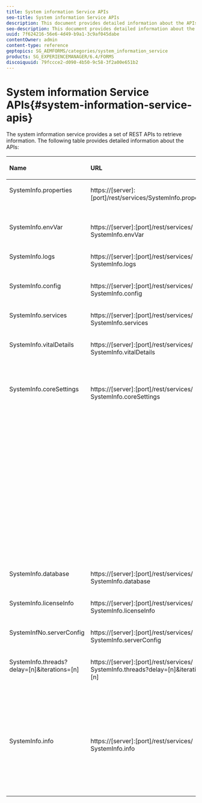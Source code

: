 ```yaml
---
title: System information Service APIs
seo-title: System information Service APIs
description: This document provides detailed information about the APIs provided by the the system information service.
seo-description: This document provides detailed information about the APIs provided by the the system information service.
uuid: 7f624216-56e6-4d49-b9a1-3c9af045dabe
contentOwner: admin
content-type: reference
geptopics: SG_AEMFORMS/categories/system_information_service
products: SG_EXPERIENCEMANAGER/6.4/FORMS
discoiquuid: 79fccce2-d090-4b50-9c58-3f2a00e651b2
---
```


# System information Service APIs{#system-information-service-apis}

The system information service provides a set of REST APIs to retrieve information. The following table provides detailed information about the APIs:

<table>
 <thead align="left">
  <tr>
   <th class="row-nocellborder" id="d19e32321" valign="top" width="NaN%"><p>Name</p></th> 
   <th class="row-nocellborder" id="d19e32324" valign="top" width="NaN%"><p>URL</p></th> 
   <th class="cellrowborder" id="d19e32327" valign="top" width="NaN%"><p>Descrption</p></th> 
  </tr> 
 </thead> 
 <tbody>
  <tr>
   <td class="row-nocellborder" headers="d19e32321 " valign="top" width="NaN%"><p>SystemInfo.properties</p></td> 
   <td class="row-nocellborder" headers="d19e32324 " valign="top" width="NaN%"><p>https://[server]:[port]/rest/services/SystemInfo.properties`</p></td> 
   <td class="cellrowborder" headers="d19e32327 " valign="top" width="NaN%"><p>This API is a wrapper for <a href="https://docs.oracle.com/javase/6/docs/api/java/lang/System.html#getProperties()">system.getProperties</a> Java API. It retrieves configuration of the current working environment. </p></td> 
  </tr> 
  <tr>
   <td class="row-nocellborder" headers="d19e32321 " valign="top" width="NaN%"><p>SystemInfo.envVar</p></td> 
   <td class="row-nocellborder" headers="d19e32324 " valign="top" width="NaN%"><p>https://[server]:[port]/rest/services/ SystemInfo.envVar</p></td> 
   <td class="cellrowborder" headers="d19e32327 " valign="top" width="NaN%"><p>Retrieves all the environment variables of the host operating system. </p></td> 
  </tr> 
  <tr>
   <td class="row-nocellborder" headers="d19e32321 " valign="top" width="NaN%"><p>SystemInfo.logs</p></td> 
   <td class="row-nocellborder" headers="d19e32324 " valign="top" width="NaN%"><p>https://[server]:[port]/rest/services/ SystemInfo.logs</p></td> 
   <td class="cellrowborder" headers="d19e32327 " valign="top" width="NaN%"><p>Downloads a zip file that contains application server logs. </p></td> 
  </tr> 
  <tr>
   <td class="row-nocellborder" headers="d19e32321 " valign="top" width="NaN%"><p>SystemInfo.config</p></td> 
   <td class="row-nocellborder" headers="d19e32324 " valign="top" width="NaN%"><p>https://[server]:[port]/rest/services/ SystemInfo.config</p></td> 
   <td class="cellrowborder" headers="d19e32327 " valign="top" width="NaN%"><p>Retrieves all the content of the config.xml file. </p></td> 
  </tr> 
  <tr>
   <td class="row-nocellborder" headers="d19e32321 " valign="top" width="NaN%"><p>SystemInfo.services</p></td> 
   <td class="row-nocellborder" headers="d19e32324 " valign="top" width="NaN%"><p>https://[server]:[port]/rest/services/ SystemInfo.services</p></td> 
   <td class="cellrowborder" headers="d19e32327 " valign="top" width="NaN%"><p>Retrieves status and configuration parameters of AEM forms services.</p></td> 
  </tr> 
  <tr>
   <td class="row-nocellborder" headers="d19e32321 " valign="top" width="NaN%"><p>SystemInfo.vitalDetails</p></td> 
   <td class="row-nocellborder" headers="d19e32324 " valign="top" width="NaN%"><p>https://[server]:[port]/rest/services/ SystemInfo.vitalDetails</p></td> 
   <td class="cellrowborder" headers="d19e32327 " valign="top" width="NaN%"><p>Retrieves server uptime, JVM arguments, system memory, heap size, operating system name, number of active threads, and thread count. </p></td> 
  </tr> 
  <tr>
   <td class="row-nocellborder" headers="d19e32321 " valign="top" width="NaN%"><p>SystemInfo.coreSettings</p></td> 
   <td class="row-nocellborder" headers="d19e32324 " valign="top" width="NaN%"><p>https://[server]:[port]/rest/services/ SystemInfo.coreSettings</p></td> 
   <td class="cellrowborder" headers="d19e32327 " valign="top" width="NaN%"><p>Retrieves values of following properties:</p>
    <ul>
     <li><p>AdobeTempDir</p></li>
     <li><p>AdobeServerFontDir</p></li>
     <li><p>CustomerFontDir</p></li>
     <li><p>GlobalDocumentStorageRootDir</p></li>
     <li><p>DefaultDocumentMaxInlineSize</p></li>
     <li><p>DefaultDocumentDisposalTimeout</p></li>
     <li><p>EnableDocumentDBStorage</p></li>
     <li><p>GlobalDocumentStorageUseNetworkShare</p></li>
     <li><p>EnableFIPS</p></li>
     <li><p>EnableWSDL</p></li>
     <li><p>DataServicesConfigFile </p></li>
     <li><p>EnableRDS</p></li>
    </ul><p></p></td> 
  </tr> 
  <tr>
   <td class="row-nocellborder" headers="d19e32321 " valign="top" width="NaN%"><p>SystemInfo.database</p></td> 
   <td class="row-nocellborder" headers="d19e32324 " valign="top" width="NaN%"><p>https://[server]:[port]/rest/services/ SystemInfo.database</p></td> 
   <td class="cellrowborder" headers="d19e32327 " valign="top" width="NaN%"><p>Retrieves detailed information about the database.</p></td> 
  </tr> 
  <tr>
   <td class="row-nocellborder" headers="d19e32321 " valign="top" width="NaN%"><p>SystemInfo.licenseInfo</p></td> 
   <td class="row-nocellborder" headers="d19e32324 " valign="top" width="NaN%"><p>https://[server]:[port]/rest/services/ SystemInfo.licenseInfo</p></td> 
   <td class="cellrowborder" headers="d19e32327 " valign="top" width="NaN%"><p>Retrieves version and license information of installed AEM forms components. </p></td> 
  </tr> 
  <tr>
   <td class="row-nocellborder" headers="d19e32321 " valign="top" width="NaN%"><p>SystemInfNo.serverConfig</p></td> 
   <td class="row-nocellborder" headers="d19e32324 " valign="top" width="NaN%"><p>https://[server]:[port]/rest/services/ SystemInfo.serverConfig</p></td> 
   <td class="cellrowborder" headers="d19e32327 " valign="top" width="NaN%"><p>Downloads configuration files of the host application server. </p></td> 
  </tr> 
  <tr>
   <td class="row-nocellborder" headers="d19e32321 " valign="top" width="NaN%"><p>SystemInfo.threads?delay=[n]&amp;iterations=[n]</p></td> 
   <td class="row-nocellborder" headers="d19e32324 " valign="top" width="NaN%"><p>https://[server]:[port]/rest/services/ SystemInfo.threads?delay=[n]&amp;iterations=[n]</p></td> 
   <td class="cellrowborder" headers="d19e32327 " valign="top" width="NaN%"><p>Retrieves count and stack trace of active threads. It accepts following parameters:</p>
    <ul>
     <li><p>iterations= [n]: Specifies the count of iterations. Replace n with a number. </p></li>
     <li><p>Delay= [n]: Specifies the number of milliseconds to wait before starting the next iteration. </p></li>
    </ul><p></p></td> 
  </tr> 
  <tr>
   <td class="row-nocellborder" headers="d19e32321 " valign="top" width="NaN%"><p>SystemInfo.info</p></td> 
   <td class="row-nocellborder" headers="d19e32324 " valign="top" width="NaN%"><p>https://[server]:[port]/rest/services/ SystemInfo.info</p></td> 
   <td class="cellrowborder" headers="d19e32327 " valign="top" width="NaN%"><p>This API is a wrapper for all of the system information service APIs. Internally, it runs all system information APIs and downloads information in zip format. </p><p><i><strong>note</strong>: The SystemInfo.info does not provide count and stack trace of active threads. </i></p></td> 
  </tr> 
 </tbody> 
</table>

